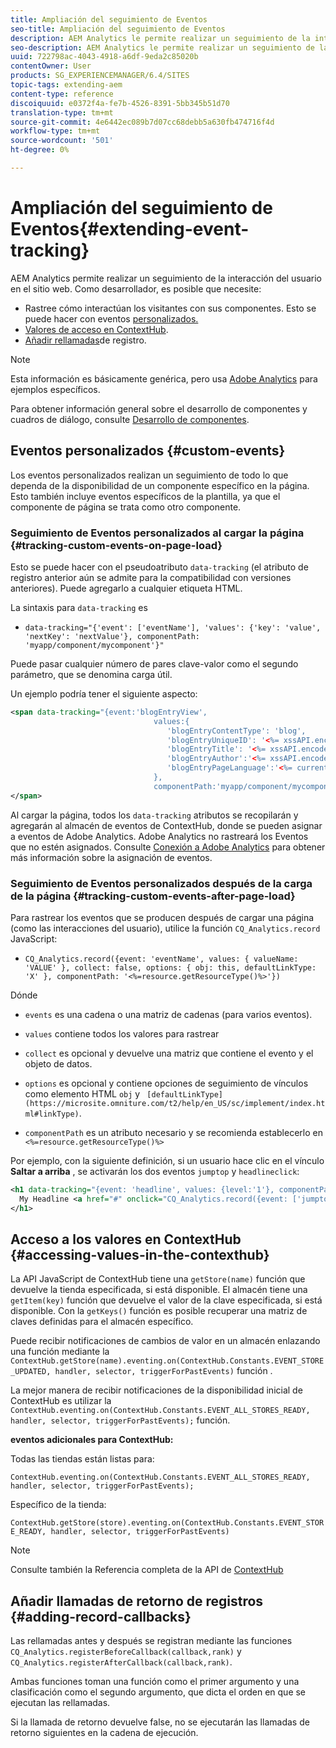 ```yaml
---
title: Ampliación del seguimiento de Eventos
seo-title: Ampliación del seguimiento de Eventos
description: AEM Analytics le permite realizar un seguimiento de la interacción del usuario en su sitio web
seo-description: AEM Analytics le permite realizar un seguimiento de la interacción del usuario en su sitio web
uuid: 722798ac-4043-4918-a6df-9eda2c85020b
contentOwner: User
products: SG_EXPERIENCEMANAGER/6.4/SITES
topic-tags: extending-aem
content-type: reference
discoiquuid: e0372f4a-fe7b-4526-8391-5bb345b51d70
translation-type: tm+mt
source-git-commit: 4e6442ec089b7d07cc68debb5a630fb474716f4d
workflow-type: tm+mt
source-wordcount: '501'
ht-degree: 0%

---
```



# Ampliación del seguimiento de Eventos{#extending-event-tracking}

AEM Analytics permite realizar un seguimiento de la interacción del usuario en el sitio web. Como desarrollador, es posible que necesite:

* Rastree cómo interactúan los visitantes con sus componentes. Esto se puede hacer con eventos [personalizados.](#custom-events)
* [Valores de acceso en ContextHub](/help/sites-developing/extending-analytics.md#accessing-values-in-the-contexthub).
* [Añadir rellamadas](#adding-record-callbacks)de registro.

>[!NOTE]
>
>Esta información es básicamente genérica, pero usa [Adobe Analytics](/help/sites-administering/adobeanalytics.md) para ejemplos específicos.
>
>Para obtener información general sobre el desarrollo de componentes y cuadros de diálogo, consulte [Desarrollo de componentes](/help/sites-developing/components.md).

## Eventos personalizados {#custom-events}

Los eventos personalizados realizan un seguimiento de todo lo que dependa de la disponibilidad de un componente específico en la página. Esto también incluye eventos específicos de la plantilla, ya que el componente de página se trata como otro componente.

### Seguimiento de Eventos personalizados al cargar la página {#tracking-custom-events-on-page-load}

Esto se puede hacer con el pseudoatributo `data-tracking` (el atributo de registro anterior aún se admite para la compatibilidad con versiones anteriores). Puede agregarlo a cualquier etiqueta HTML.

La sintaxis para `data-tracking` es

* `data-tracking="{'event': ['eventName'], 'values': {'key': 'value', 'nextKey': 'nextValue'}, componentPath: 'myapp/component/mycomponent'}"`

Puede pasar cualquier número de pares clave-valor como el segundo parámetro, que se denomina carga útil.

Un ejemplo podría tener el siguiente aspecto:

```xml
<span data-tracking="{event:'blogEntryView', 
                                values:{
                                   'blogEntryContentType': 'blog', 
                                   'blogEntryUniqueID': '<%= xssAPI.encodeForJSString(entry.getId()) %>',
                                   'blogEntryTitle': '<%= xssAPI.encodeForJSString(entry.getTitle()) %>',
                                   'blogEntryAuthor':'<%= xssAPI.encodeForJSString(entry.getAuthor()) %>',
                                   'blogEntryPageLanguage':'<%= currentPage.getLanguage(true) %>'
                                },
                                componentPath:'myapp/component/mycomponent'}">
</span>
```

Al cargar la página, todos los `data-tracking` atributos se recopilarán y agregarán al almacén de eventos de ContextHub, donde se pueden asignar a eventos de Adobe Analytics. Adobe Analytics no rastreará los Eventos que no estén asignados. Consulte [Conexión a Adobe Analytics](/help/sites-administering/adobeanalytics.md) para obtener más información sobre la asignación de eventos.

### Seguimiento de Eventos personalizados después de la carga de la página {#tracking-custom-events-after-page-load}

Para rastrear los eventos que se producen después de cargar una página (como las interacciones del usuario), utilice la función `CQ_Analytics.record` JavaScript:

* `CQ_Analytics.record({event: 'eventName', values: { valueName: 'VALUE' }, collect: false, options: { obj: this, defaultLinkType: 'X' }, componentPath: '<%=resource.getResourceType()%>'})`

Dónde

* `events` es una cadena o una matriz de cadenas (para varios eventos).

* `values` contiene todos los valores para rastrear
* `collect` es opcional y devuelve una matriz que contiene el evento y el objeto de datos.
* `options` es opcional y contiene opciones de seguimiento de vínculos como elemento HTML `obj` y ` [defaultLinkType](https://microsite.omniture.com/t2/help/en_US/sc/implement/index.html#linkType)`.

* `componentPath` es un atributo necesario y se recomienda establecerlo en `<%=resource.getResourceType()%>`

Por ejemplo, con la siguiente definición, si un usuario hace clic en el vínculo **Saltar a arriba** , se activarán los dos eventos `jumptop` y `headlineclick`:

```xml
<h1 data-tracking="{event: 'headline', values: {level:'1'}, componentPath: '<%=resource.getResourceType()%>'}">
  My Headline <a href="#" onclick="CQ_Analytics.record({event: ['jumptop','headlineclick'],  values: {level:'1'}, componentPath: '<%=resource.getResourceType()%>'})">Jump to top</a>
</h1>
```

## Acceso a los valores en ContextHub {#accessing-values-in-the-contexthub}

La API JavaScript de ContextHub tiene una `getStore(name)` función que devuelve la tienda especificada, si está disponible. El almacén tiene una `getItem(key)` función que devuelve el valor de la clave especificada, si está disponible. Con la `getKeys()` función es posible recuperar una matriz de claves definidas para el almacén específico.

Puede recibir notificaciones de cambios de valor en un almacén enlazando una función mediante la `ContextHub.getStore(name).eventing.on(ContextHub.Constants.EVENT_STORE_UPDATED, handler, selector, triggerForPastEvents)` función .

La mejor manera de recibir notificaciones de la disponibilidad inicial de ContextHub es utilizar la `ContextHub.eventing.on(ContextHub.Constants.EVENT_ALL_STORES_READY, handler, selector, triggerForPastEvents);` función.

**eventos adicionales para ContextHub:**

Todas las tiendas están listas para:

`ContextHub.eventing.on(ContextHub.Constants.EVENT_ALL_STORES_READY, handler, selector, triggerForPastEvents);`

Específico de la tienda:

`ContextHub.getStore(store).eventing.on(ContextHub.Constants.EVENT_STORE_READY, handler, selector, triggerForPastEvents)`

>[!NOTE]
>
>Consulte también la Referencia completa de la API de [ContextHub](https://helpx.adobe.com/experience-manager/6-4/sites/developing/using/contexthub-api.html#ContextHubJavascriptAPIReference)

## Añadir llamadas de retorno de registros {#adding-record-callbacks}

Las rellamadas antes y después se registran mediante las funciones `CQ_Analytics.registerBeforeCallback(callback,rank)` y `CQ_Analytics.registerAfterCallback(callback,rank)`.

Ambas funciones toman una función como el primer argumento y una clasificación como el segundo argumento, que dicta el orden en que se ejecutan las rellamadas.

Si la llamada de retorno devuelve false, no se ejecutarán las llamadas de retorno siguientes en la cadena de ejecución.
